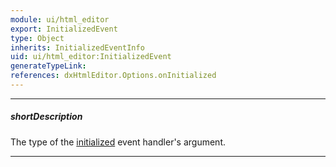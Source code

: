 ```yaml
---
module: ui/html_editor
export: InitializedEvent
type: Object
inherits: InitializedEventInfo
uid: ui/html_editor:InitializedEvent
generateTypeLink: 
references: dxHtmlEditor.Options.onInitialized
---
```

---
##### shortDescription
The type of the [initialized]({basewidgetpath}/Events/#initialized) event handler's argument.

---
<!-- Description goes here -->